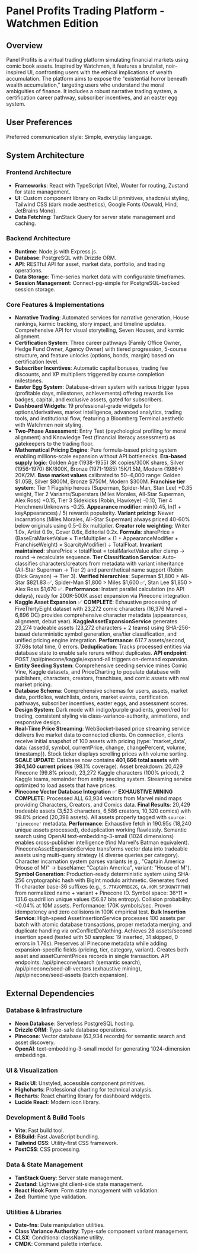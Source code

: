# Panel Profits Trading Platform - Watchmen Edition

## Overview
Panel Profits is a virtual trading platform simulating financial markets using comic book assets. Inspired by Watchmen, it features a brutalist, noir-inspired UI, confronting users with the ethical implications of wealth accumulation. The platform aims to expose the "existential horror beneath wealth accumulation," targeting users who understand the moral ambiguities of finance. It includes a robust narrative trading system, a certification career pathway, subscriber incentives, and an easter egg system.

## User Preferences
Preferred communication style: Simple, everyday language.

## System Architecture

### Frontend Architecture
- **Frameworks**: React with TypeScript (Vite), Wouter for routing, Zustand for state management.
- **UI**: Custom component library on Radix UI primitives, shadcn/ui styling, Tailwind CSS (dark mode aesthetics), Google Fonts (Oswald, Hind, JetBrains Mono).
- **Data Fetching**: TanStack Query for server state management and caching.

### Backend Architecture
- **Runtime**: Node.js with Express.js.
- **Database**: PostgreSQL with Drizzle ORM.
- **API**: RESTful API for asset, market data, portfolio, and trading operations.
- **Data Storage**: Time-series market data with configurable timeframes.
- **Session Management**: Connect-pg-simple for PostgreSQL-backed session storage.

### Core Features & Implementations
- **Narrative Trading**: Automated services for narrative generation, House rankings, karmic tracking, story impact, and timeline updates. Comprehensive API for visual storytelling, Seven Houses, and karmic alignment.
- **Certification System**: Three career pathways (Family Office Owner, Hedge Fund Owner, Agency Owner) with tiered progression, 5-course structure, and feature unlocks (options, bonds, margin) based on certification level.
- **Subscriber Incentives**: Automatic capital bonuses, trading fee discounts, and XP multipliers triggered by course completion milestones.
- **Easter Egg System**: Database-driven system with various trigger types (profitable days, milestones, achievements) offering rewards like badges, capital, and exclusive assets, gated for subscribers.
- **Dashboard Widgets**: 19 professional-grade widgets for options/derivatives, market intelligence, advanced analytics, trading tools, and institutional flow, featuring a Bloomberg Terminal aesthetic with Watchmen noir styling.
- **Two-Phase Assessment**: Entry Test (psychological profiling for moral alignment) and Knowledge Test (financial literacy assessment) as gatekeepers to the trading floor.
- **Mathematical Pricing Engine**: Pure formula-based pricing system enabling millions-scale expansion without API bottlenecks. **Era-based supply logic**: Golden Age (1938-1955) 3K copies/300K shares, Silver (1956-1970) 8K/800K, Bronze (1971-1985) 15K/1.5M, Modern (1986+) 20K/2M. **Base market values** calibrated to $50-$6,000 range: Golden $1.05B, Silver $800M, Bronze $750M, Modern $300M. **Franchise tier system**: Tier 1 Flagship heroes (Superman, Spider-Man, Stan Lee) +0.35 weight, Tier 2 Variants/Superstars (Miles Morales, All-Star Superman, Alex Ross) +0.15, Tier 3 Sidekicks (Robin, Hawkeye) -0.10, Tier 4 Henchmen/Unknowns -0.25. **Appearance modifier**: min(0.45, ln(1 + keyAppearances) / 5) rewards popularity. **Variant pricing**: Newer incarnations (Miles Morales, All-Star Superman) always priced 40-60% below originals using 0.5-0.8x multiplier. **Creator role weighting**: Writer 1.0x, Artist 0.9x, Cover 0.6x, Editorial 0.2x. **Formula**: sharePrice = (BaseEraMarketValue × TierMultiplier × (1 + AppearanceModifier + FranchiseWeight) × ScarcityModifier) ÷ TotalFloat. **Invariant maintained**: sharePrice × totalFloat = totalMarketValue after clamp → round → recalculate sequence. **Tier Classification Service**: Auto-classifies characters/creators from metadata with variant inheritance (All-Star Superman → Tier 2) and parenthetical name support (Robin (Dick Grayson) → Tier 3). **Verified hierarchies**: Superman $1,800 > All-Star $821.83 ✅, Spider-Man $1,800 > Miles $1,600 ✅, Stan Lee $1,850 > Alex Ross $1,670 ✅. **Performance**: Instant parallel calculation (no API delays), ready for 200K-500K asset expansion via Pinecone integration.
- **Kaggle Asset Expansion** ✅ **COMPLETE**: Exhaustive processing of FiveThirtyEight dataset with 23,272 comic characters (16,376 Marvel + 6,896 DC) provides comprehensive character metadata (appearances, alignment, debut year). **KaggleAssetExpansionService** generates 23,274 tradeable assets (23,272 characters + 2 teams) using SHA-256-based deterministic symbol generation, era/tier classification, and unified pricing engine integration. **Performance**: 617.7 assets/second, 37.68s total time, 0 errors. **Deduplication**: Tracks processed entities via database state to enable safe reruns without duplicates. **API endpoint**: POST /api/pinecone/kaggle/expand-all triggers on-demand expansion.
- **Entity Seeding System**: Comprehensive seeding service mines Comic Vine, Kaggle datasets, and PriceCharting to populate database with publishers, characters, creators, franchises, and comic assets with real market pricing.
- **Database Schema**: Comprehensive schemas for users, assets, market data, portfolios, watchlists, orders, market events, certification pathways, subscriber incentives, easter eggs, and assessment scores.
- **Design System**: Dark mode with indigo/purple gradients, green/red for trading, consistent styling via class-variance-authority, animations, and responsive design.
- **Real-Time Price Streaming**: WebSocket-based price streaming service delivers live market data to connected clients. On connection, clients receive initial snapshot of 100 assets with pricing (type: 'market_data', data: {assetId, symbol, currentPrice, change, changePercent, volume, timestamp}). Stock ticker displays scrolling prices with volume sorting. **SCALE UPDATE**: Database now contains **401,666 total assets** with **394,140 current prices** (98.1% coverage). Asset breakdown: 20,429 Pinecone (99.8% priced), 23,272 Kaggle characters (100% priced), 2 Kaggle teams, remainder from entity seeding system. Streaming service optimized to load assets that have prices.
- **Pinecone Vector Database Integration** ✅ **EXHAUSTIVE MINING COMPLETE**: Processed ALL 63,934 vectors from Marvel mind maps providing Characters, Creators, and Comics data. **Final Results**: 20,429 tradeable assets (3,523 characters, 6,586 creators, 10,320 comics) with 99.8% priced (20,398 assets). All assets properly tagged with `source: 'pinecone'` metadata. **Performance**: Exhaustive fetch in 190.95s (18,240 unique assets processed), deduplication working flawlessly. Semantic search using OpenAI text-embedding-3-small (1024 dimensions) enables cross-publisher intelligence (find Marvel's Batman equivalent). PineconeAssetExpansionService transforms vector data into tradeable assets using multi-query strategy (4 diverse queries per category). Character incarnation system parses variants (e.g., "Captain America (House of M)" → baseName: "Captain America", variant: "House of M"). **Symbol Generation**: Production-ready deterministic system using SHA-256 cryptographic hash with BigInt modulo arithmetic. Generates fixed 11-character base-36 suffixes (e.g., `S.7TAVOPRBG2G`, `CA.HOM.SPJKUW7FFN0`) from normalized name + variant + Pinecone ID. Symbol space: 36^11 = 131.6 quadrillion unique values (56.87 bits entropy). Collision probability: <0.04% at 10M assets. Performance: 170K symbols/sec. Proven idempotency and zero collisions in 100K empirical test. **Bulk Insertion Service**: High-speed AssetInsertionService processes 100 assets per batch with atomic database transactions, proper metadata merging, and duplicate handling via onConflictDoNothing. Achieves 28 assets/second insertion speed (tested with 50 samples: 19 inserted, 31 skipped, 0 errors in 1.76s). Preserves all Pinecone metadata while adding expansion-specific fields (pricing, tier, category, variant). Creates both asset and assetCurrentPrices records in single transaction. API endpoints: /api/pinecone/search (semantic search), /api/pinecone/seed-all-vectors (exhaustive mining), /api/pinecone/seed-assets (batch expansion).

## External Dependencies

### Database & Infrastructure
- **Neon Database**: Serverless PostgreSQL hosting.
- **Drizzle ORM**: Type-safe database operations.
- **Pinecone**: Vector database (63,934 records) for semantic search and asset discovery.
- **OpenAI**: text-embedding-3-small model for generating 1024-dimension embeddings.

### UI & Visualization
- **Radix UI**: Unstyled, accessible component primitives.
- **Highcharts**: Professional charting for technical analysis.
- **Recharts**: React charting library for dashboard widgets.
- **Lucide React**: Modern icon library.

### Development & Build Tools
- **Vite**: Fast build tool.
- **ESBuild**: Fast JavaScript bundling.
- **Tailwind CSS**: Utility-first CSS framework.
- **PostCSS**: CSS processing.

### Data & State Management
- **TanStack Query**: Server state management.
- **Zustand**: Lightweight client-side state management.
- **React Hook Form**: Form state management with validation.
- **Zod**: Runtime type validation.

### Utilities & Libraries
- **Date-fns**: Date manipulation utilities.
- **Class Variance Authority**: Type-safe component variant management.
- **CLSX**: Conditional className utility.
- **CMDK**: Command palette interface.
